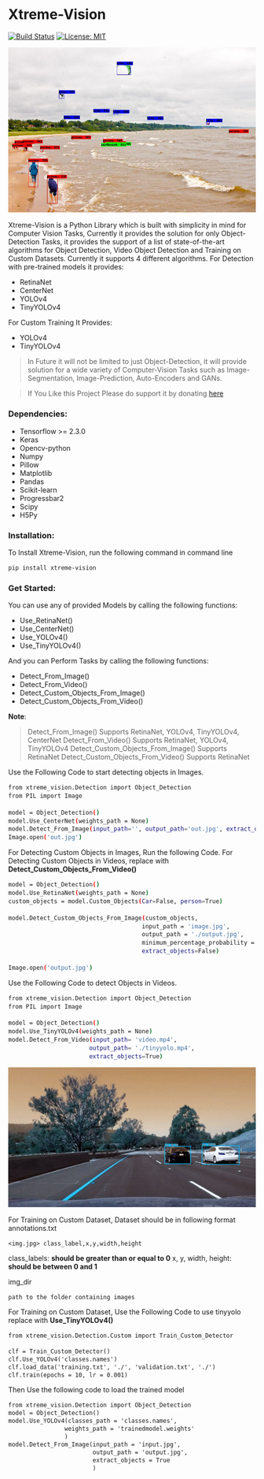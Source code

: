 # Xtreme-Vision

[![Build Status](https://camo.githubusercontent.com/6446a7907a4d4f8de024ec85750feb07d7914658/68747470733a2f2f696d672e736869656c64732e696f2f62616467652f70617472656f6e2d646f6e6174652d79656c6c6f772e737667)](https://patreon.com/adeelintizar) [![License: MIT](https://img.shields.io/badge/License-MIT-yellow.svg)](LICENSE.txt)

![](assets/output.png)

Xtreme-Vision is a Python Library which is built with simplicity in mind for Computer Vision Tasks, Currently it provides the solution for only Object-Detection Tasks, it provides the support of a list of state-of-the-art algorithms for Object Detection, Video Object Detection and Training on Custom Datasets. Currently it supports 4 different algorithms. For Detection with pre-trained models it provides:

  - RetinaNet
  - CenterNet
  - YOLOv4
  - TinyYOLOv4

For Custom Training It Provides:
  - YOLOv4
  - TinyYOLOv4

>In Future it will not be limited to just Object-Detection, it will provide solution for a wide variety of Computer-Vision Tasks such as Image-Segmentation, Image-Prediction, Auto-Encoders and GANs.

>If You Like this Project Please do support it by donating [here](https://patreon.com/adeelintizar)


### Dependencies:
  - Tensorflow >= 2.3.0
  - Keras
  - Opencv-python
  - Numpy
  - Pillow
  - Matplotlib
  - Pandas
  - Scikit-learn
  - Progressbar2
  - Scipy
  - H5Py

### Installation:
To Install Xtreme-Vision, run the following command in command line
 ```bash
pip install xtreme-vision
```
### Get Started:

You can use any of provided Models by calling the following functions:
  - Use_RetinaNet()
  - Use_CenterNet()
  - Use_YOLOv4()
  - Use_TinyYOLOv4()

And you can Perform Tasks by calling the following functions:
  - Detect_From_Image()
  - Detect_From_Video()
  - Detect_Custom_Objects_From_Image()
  - Detect_Custom_Objects_From_Video()

**Note**:
>Detect_From_Image() Supports RetinaNet, YOLOv4, TinyYOLOv4, CenterNet
Detect_From_Video() Supports RetinaNet, YOLOv4, TinyYOLOv4
Detect_Custom_Objects_From_Image() Supports RetinaNet
Detect_Custom_Objects_From_Video() Supports RetinaNet
 
 Use the Following Code to start detecting objects in Images.
 ```bash
from xtreme_vision.Detection import Object_Detection
from PIL import Image

model = Object_Detection()
model.Use_CenterNet(weights_path = None)
model.Detect_From_Image(input_path='', output_path='out.jpg', extract_objects=False)
Image.open('out.jpg')
```

For Detecting Custom Objects in Images, Run the following Code.
For Detecting Custom Objects in Videos, replace with **Detect_Custom_Objects_From_Video()**

 ```bash
model = Object_Detection()
model.Use_RetinaNet(weights_path = None)
custom_objects = model.Custom_Objects(Car=False, person=True)

model.Detect_Custom_Objects_From_Image(custom_objects, 
                                       input_path = 'image.jpg',
                                       output_path = './output.jpg', 
                                       minimum_percentage_probability = 0.2,
                                       extract_objects=False)

Image.open('output.jpg')
```

Use the Following Code to detect Objects in Videos.
 ```bash
from xtreme_vision.Detection import Object_Detection
from PIL import Image

model = Object_Detection()
model.Use_TinyYOLOv4(weights_path = None)
model.Detect_From_Video(input_path= 'video.mp4', 
                        output_path= './tinyyolo.mp4',
                        extract_objects=True)
```
![](assets/out.gif)

For Training on Custom Dataset, Dataset should be in following format
annotations.txt
```
<img.jpg> class_label,x,y,width,height
```
class_labels: **should be greater than or equal to 0**
x, y, width, height: **should be between 0 and 1**

img_dir
```
path to the folder containing images
```
For Training on Custom Dataset, Use the Following Code
to use tinyyolo replace with **Use_TinyYOLOv4()**
```
from xtreme_vision.Detection.Custom import Train_Custom_Detector

clf = Train_Custom_Detector()
clf.Use_YOLOv4('classes.names')
clf.load_data('training.txt', './', 'validation.txt', './')
clf.train(epochs = 10, lr = 0.001)
```

Then Use the following code to load the trained model
```
from xtreme_vision.Detection import Object_Detection
model = Object_Detection()
model.Use_YOLOv4(classes_path = 'classes.names',
                weights_path = 'trainedmodel.weights'
                )
model.Detect_From_Image(input_path = 'input.jpg',
                        output_path = 'output.jpg',
                        extract_objects = True
                        )
```
